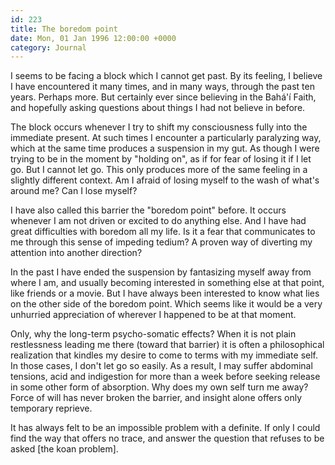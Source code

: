 ```yaml
---
id: 223
title: The boredom point
date: Mon, 01 Jan 1996 12:00:00 +0000
category: Journal
---
```


I seems to be facing a block which I cannot get past.  By its feeling, I
believe I have encountered it many times, and in many ways, through the
past ten years.  Perhaps more.  But certainly ever since believing in
the Bahá'í Faith, and hopefully asking questions about things I had not
believe in before.

The block occurs whenever I try to shift my consciousness fully into the
immediate present.  At such times I encounter a particularly paralyzing
way, which at the same time produces a suspension in my gut.  As though
I were trying to be in the moment by "holding on", as if for fear of
losing it if I let go.  But I cannot let go.  This only produces more of
the same feeling in a slightly different context.  Am I afraid of losing
myself to the wash of what's around me?  Can I lose myself?

I have also called this barrier the "boredom point" before.  It occurs
whenever I am not driven or excited to do anything else.  And I have had
great difficulties with boredom all my life.  Is it a fear that
communicates to me through this sense of impeding tedium?  A proven way
of diverting my attention into another direction?

In the past I have ended the suspension by fantasizing myself away from
where I am, and usually becoming interested in something else at that
point, like friends or a movie.  But I have always been interested to
know what lies on the other side of the boredom point.  Which seems like
it would be a very unhurried appreciation of wherever I happened to be
at that moment.

Only, why the long-term psycho-somatic effects?  When it is not plain
restlessness leading me there (toward that barrier) it is often a
philosophical realization that kindles my desire to come to terms with
my immediate self.  In those cases, I don't let go so easily.  As a
result, I may suffer abdominal tensions, acid and indigestion for more
than a week before seeking release in some other form of absorption.
Why does my own self turn me away?  Force of will has never broken the
barrier, and insight alone offers only temporary reprieve.

It has always felt to be an impossible problem with a definite.  If only
I could find the way that offers no trace, and answer the question that
refuses to be asked [the koan problem].


